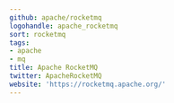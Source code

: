 ```yaml
---
github: apache/rocketmq
logohandle: apache_rocketmq
sort: rocketmq
tags:
- apache
- mq
title: Apache RocketMQ
twitter: ApacheRocketMQ
website: 'https://rocketmq.apache.org/'
---
```

